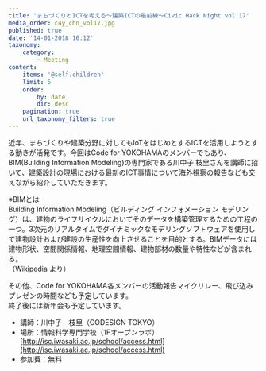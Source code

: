 ```yaml
---
title: 'まちづくりとICTを考える〜建築ICTの最前線〜Civic Hack Night vol.17'
media_order: c4y_chn_vol17.jpg
published: true
date: '14-01-2018 16:12'
taxonomy:
    category:
        - Meeting
content:
    items: '@self.children'
    limit: 5
    order:
        by: date
        dir: desc
    pagination: true
    url_taxonomy_filters: true
---
```


近年、まちづくりや建築分野に対してもIoTをはじめとするICTを活用しようとする動きが活発です。今回はCode for YOKOHAMAのメンバーでもあり、BIM(Building Information Modeling)の専門家である川中子 枝里さんを講師に招いて、建築設計の現場における最新のICT事情について海外視察の報告なども交えながら紹介していただきます。 

※BIMとは  
Building Information Modeling（ビルディング インフォメーション モデリング）は、建物のライフサイクルにおいてそのデータを構築管理するための工程の一つ。3次元のリアルタイムでダイナミックなモデリングソフトウェアを使用して建物設計および建設の生産性を向上させることを目的とする。BIMデータには建物形状、空間関係情報、地理空間情報、建物部材の数量や特性などが含まれる。  
（Wikipedia より）  

その他、Code for YOKOHAMA各メンバーの活動報告マイクリレー、飛び込みプレゼンの時間なども予定しています。  
終了後には新年会も予定しています。  

* 講師：川中子　枝里（CODESIGN TOKYO）  
* 場所：情報科学専門学校（1Fオープンラボ）    
	[http://isc.iwasaki.ac.jp/school/access.html](http://isc.iwasaki.ac.jp/school/access.html)  
* 参加費：無料